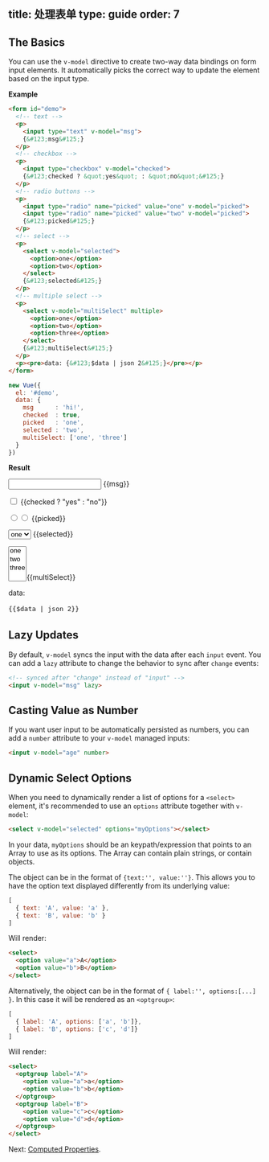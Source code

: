 title: 处理表单
type: guide
order: 7
---

## The Basics

You can use the `v-model` directive to create two-way data bindings on form input elements. It automatically picks the correct way to update the element based on the input type.

**Example**

``` html
<form id="demo">
  <!-- text -->
  <p>
    <input type="text" v-model="msg">
    {&#123;msg&#125;}
  </p>
  <!-- checkbox -->
  <p>
    <input type="checkbox" v-model="checked">
    {&#123;checked ? &quot;yes&quot; : &quot;no&quot;&#125;}
  </p>
  <!-- radio buttons -->
  <p>
    <input type="radio" name="picked" value="one" v-model="picked">
    <input type="radio" name="picked" value="two" v-model="picked">
    {&#123;picked&#125;}
  </p>
  <!-- select -->
  <p>
    <select v-model="selected">
      <option>one</option>
      <option>two</option>
    </select>
    {&#123;selected&#125;}
  </p>
  <!-- multiple select -->
  <p>
    <select v-model="multiSelect" multiple>
      <option>one</option>
      <option>two</option>
      <option>three</option>
    </select>
    {&#123;multiSelect&#125;}
  </p>
  <p><pre>data: {&#123;$data | json 2&#125;}</pre></p>
</form>
```

``` js
new Vue({
  el: '#demo',
  data: {
    msg      : 'hi!',
    checked  : true,
    picked   : 'one',
    selected : 'two',
    multiSelect: ['one', 'three']
  }
})
```

**Result**

<form id="demo"><p><input type="text" v-model="msg"> {&#123;msg&#125;}</p><p><input type="checkbox" v-model="checked"> {&#123;checked ? &quot;yes&quot; : &quot;no&quot;&#125;}</p><p><input type="radio" v-model="picked" name="picked" value="one"><input type="radio" v-model="picked" name="picked" value="two"> {&#123;picked&#125;}</p><p><select v-model="selected"><option>one</option><option>two</option></select> {&#123;selected&#125;}</p><p><select v-model="multiSelect" multiple><option>one</option><option>two</option><option>three</option></select>{&#123;multiSelect&#125;}</p><p>data:<pre style="font-size:13px;background:transparent;line-height:1.5em">{&#123;$data | json 2&#125;}</pre></p></form>
<script>
new Vue({
  el: '#demo',
  data: {
    msg      : 'hi!',
    checked  : true,
    picked   : 'one',
    selected : 'two',
    multiSelect: ['one', 'three']
  }
})
</script>

## Lazy Updates

By default, `v-model` syncs the input with the data after each `input` event. You can add a `lazy` attribute to change the behavior to sync after `change` events:

``` html
<!-- synced after "change" instead of "input" -->
<input v-model="msg" lazy>
```

## Casting Value as Number

If you want user input to be automatically persisted as numbers, you can add a `number` attribute to your `v-model` managed inputs:

``` html
<input v-model="age" number>
```

## Dynamic Select Options

When you need to dynamically render a list of options for a `<select>` element, it's recommended to use an `options` attribute together with `v-model`:

``` html
<select v-model="selected" options="myOptions"></select>
```

In your data, `myOptions` should be an keypath/expression that points to an Array to use as its options. The Array can contain plain strings, or contain objects.

The object can be in the format of `{text:'', value:''}`. This allows you to have the option text displayed differently from its underlying value:

``` js
[
  { text: 'A', value: 'a' },
  { text: 'B', value: 'b' }
]
```

Will render:

``` html
<select>
  <option value="a">A</option>
  <option value="b">B</option>
</select>
```

Alternatively, the object can be in the format of `{ label:'', options:[...] }`. In this case it will be rendered as an `<optgroup>`:

``` js
[
  { label: 'A', options: ['a', 'b']},
  { label: 'B', options: ['c', 'd']}
]
```

Will render:

``` html
<select>
  <optgroup label="A">
    <option value="a">a</option>
    <option value="b">b</option>
  </optgroup>
  <optgroup label="B">
    <option value="c">c</option>
    <option value="d">d</option>
  </optgroup>
</select>
```

Next: [Computed Properties](/guide/computed.html).